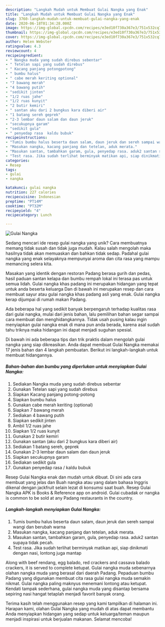 ```yaml
---
description: "Langkah Mudah untuk Membuat Gulai Nangka yang Enak"
title: "Langkah Mudah untuk Membuat Gulai Nangka yang Enak"
slug: 3760-langkah-mudah-untuk-membuat-gulai-nangka-yang-enak
date: 2020-06-18T01:34:28.000Z
image: https://img-global.cpcdn.com/recipes/e3ed10f730a367e3/751x532cq70/gulai-nangka-foto-resep-utama.jpg
thumbnail: https://img-global.cpcdn.com/recipes/e3ed10f730a367e3/751x532cq70/gulai-nangka-foto-resep-utama.jpg
cover: https://img-global.cpcdn.com/recipes/e3ed10f730a367e3/751x532cq70/gulai-nangka-foto-resep-utama.jpg
author: Helen Webster
ratingvalue: 4.3
reviewcount: 4
recipeingredient:
- " Nangka muda yang sudah direbus sebentar"
- " Tetelan sapi yang sudah direbus"
- " Kacang panjang potongpotong"
- " bumbu halus"
- " cabe merah keriting optional"
- "7 bawang merah"
- "4 bawang putih"
- "sedikit jinten"
- "1/2 ruas jahe"
- "1/2 ruas kunyit"
- "2 butir kemiri"
- " santan aku dari 2 bungkus kara diberi air"
- "1 batang sereh geprek"
- "2-3 lembar daun salam dan daun jeruk"
- "secukupnya garam"
- "sedikit gula"
- " penyedap rasa  kaldu bubuk"
recipeinstructions:
- "Tumis bumbu halus beserta daun salam, daun jeruk dan sereh sampai wangi dan berubah warna"
- "Masukan nangka, kacang panjang dan tetelan, aduk merata."
- "Masukan santan, tambahkan garam, gula, penyedap rasa. aduk2 santan supaya tidak pecah."
- "Test rasa. Jika sudah terlihat berminyak matikan api, siap dinikmati dengan nasi, lontong juga mantap"
categories:
- Resep
tags:
- gulai
- nangka

katakunci: gulai nangka 
nutrition: 227 calories
recipecuisine: Indonesian
preptime: "PT14M"
cooktime: "PT32M"
recipeyield: "4"
recipecategory: Lunch

---
```



![Gulai Nangka](https://img-global.cpcdn.com/recipes/e3ed10f730a367e3/751x532cq70/gulai-nangka-foto-resep-utama.jpg)

Sedang mencari ide resep gulai nangka yang unik? Cara membuatnya memang tidak susah dan tidak juga mudah. Kalau salah mengolah maka hasilnya tidak akan memuaskan dan bahkan tidak sedap. Padahal gulai nangka yang enak selayaknya mempunyai aroma dan cita rasa yang mampu memancing selera kita.

Masakan yang identik dengan restoran Padang berasa gurih dan pedas, hasil paduan santan kelapa dan bumbu rempah lokal ini terasa pas untuk semua lidah. Gulai nangka khas padang ini merupakan hidangan yang tepat untuk anda beserta keluarga Dan di bawah ini merupakan resep dan cara membuat sayur atau gulai nangka khas padang asli yang enak. Gulai nangka kerap dijumpai di rumah makan Padang.

Ada beberapa hal yang sedikit banyak berpengaruh terhadap kualitas rasa dari gulai nangka, mulai dari jenis bahan, lalu pemilihan bahan segar sampai cara membuat dan menghidangkannya. Tidak usah pusing kalau ingin menyiapkan gulai nangka enak di mana pun anda berada, karena asal sudah tahu triknya maka hidangan ini dapat menjadi suguhan spesial.


Di bawah ini ada beberapa tips dan trik praktis dalam mengolah gulai nangka yang siap dikreasikan. Anda dapat membuat Gulai Nangka memakai 17 jenis bahan dan 4 langkah pembuatan. Berikut ini langkah-langkah untuk membuat hidangannya.

<!--inarticleads1-->

##### Bahan-bahan dan bumbu yang diperlukan untuk menyiapkan Gulai Nangka:

1. Sediakan  Nangka muda yang sudah direbus sebentar
1. Gunakan  Tetelan sapi yang sudah direbus
1. Siapkan  Kacang panjang potong-potong
1. Siapkan  bumbu halus
1. Gunakan  cabe merah keriting (optional)
1. Siapkan 7 bawang merah
1. Sediakan 4 bawang putih
1. Siapkan sedikit jinten
1. Ambil 1/2 ruas jahe
1. Siapkan 1/2 ruas kunyit
1. Gunakan 2 butir kemiri
1. Gunakan  santan (aku dari 2 bungkus kara diberi air)
1. Sediakan 1 batang sereh, geprek
1. Gunakan 2-3 lembar daun salam dan daun jeruk
1. Siapkan secukupnya garam
1. Sediakan sedikit gula
1. Gunakan  penyedap rasa / kaldu bubuk


Resep Gulai Nangka enak dan mudah untuk dibuat. Di sini ada cara membuat yang jelas dan Buah nangka atau yang dalam bahasa Inggris dikenal dengan jackfruit selain lezat di konsumsi saat buah. Resep Gulai Nangka APK is Books &amp; Reference app on android. Gulai cubadak or nangka is common to be sold at any Padang restaurants in the country. 

<!--inarticleads2-->

##### Langkah-langkah menyiapkan Gulai Nangka:

1. Tumis bumbu halus beserta daun salam, daun jeruk dan sereh sampai wangi dan berubah warna
1. Masukan nangka, kacang panjang dan tetelan, aduk merata.
1. Masukan santan, tambahkan garam, gula, penyedap rasa. aduk2 santan supaya tidak pecah.
1. Test rasa. Jika sudah terlihat berminyak matikan api, siap dinikmati dengan nasi, lontong juga mantap


Along with beef rendang, egg balado, red crackers and cassava balado crackers, it is served to complete ketupat. Gulai nangka muda sebenarnya olahan nangka muda yang berasal dari daerah Padang. Pepaduan bumbu Padang yang digunakan membuat cita rasa gulai nangka muda semakin nikmat. Gulai nangka paling maknyus menemani lontong atau ketupat. Kendati tampak sederhana, gulai nangka muda yang disantap bersama sepiring nasi hangat tetaplah menjadi favorit banyak orang. 

Terima kasih telah menggunakan resep yang kami tampilkan di halaman ini. Harapan kami, olahan Gulai Nangka yang mudah di atas dapat membantu Anda menyiapkan hidangan yang sedap untuk keluarga/teman maupun menjadi inspirasi untuk berjualan makanan. Selamat mencoba!
